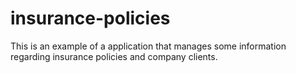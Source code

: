 # insurance-policies

This is an example of a application that manages some information regarding insurance policies and company clients.
